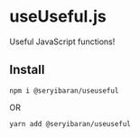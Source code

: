 # useUseful.js
Useful JavaScript functions!

## Install
```console
npm i @seryibaran/useuseful
```
OR
```console
yarn add @seryibaran/useuseful
```
